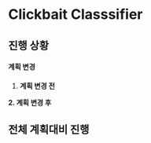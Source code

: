 Clickbait Classsifier
=====================

## 진행 상황

#### 계획 변경
1. **계획 변경 전**

**2. 계획 변경 후**


## 전체 계획대비 진행 
